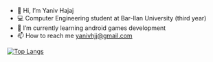 - 👋 Hi, I’m Yaniv Hajaj
- 💻 Computer Engineering student at Bar-Ilan University (third year)
- 📱 I’m currently learning android games development
- 📫 How to reach me yanivhjj@gmail.com

<!---
YanivHajaj/YanivHajaj is a ✨ special ✨ repository because its `README.md` (this file) appears on your GitHub profile.
You can click the Preview link to take a look at your changes.
--->

[![Top Langs](https://github-readme-stats.vercel.app/api/top-langs/?username=YanivHajaj)]([https://github.com/anuraghazra/github-readme-stats](https://github.com/YanivHajaj/YanivHajaj/edit/main/README.md))


